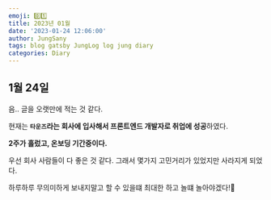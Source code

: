 ```yaml
---
emoji: 0️⃣1️⃣
title: 2023년 01월
date: '2023-01-24 12:06:00'
author: JungSany
tags: blog gatsby JungLog log jung diary
categories: Diary
---
```


## 1월 24일

음.. 글을 오랫만에 적는 것 같다.

현재는 **`타운즈`라는 회사에 입사해서 프론트엔드 개발자로 취업에 성공**하였다.

**2주가 흘렀고, 온보딩 기간중이다.**

우선 회사 사람들이 다 좋은 것 같다. 그래서 몇가지 고민거리가 있었지만 사라지게 되었다.

하루하루 무의미하게 보내지말고 할 수 있을떄 최대한 하고 놀떄 놀아야겠다!🤨

<br/>

```toc

```
